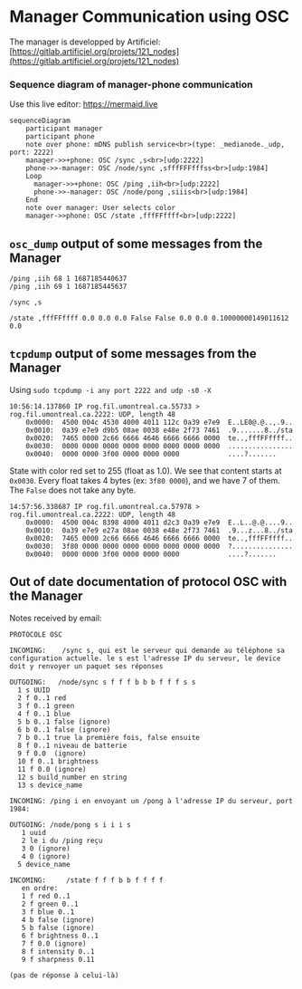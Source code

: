 # Manager Communication using OSC

The manager is developped by Artificiel: [https://gitlab.artificiel.org/projets/121_nodes](https://gitlab.artificiel.org/projets/121_nodes)

### Sequence diagram of manager-phone communication

Use this live editor: https://mermaid.live

```mermaid
sequenceDiagram
    participant manager
    participant phone
    note over phone: mDNS publish service<br>(type: _medianode._udp, port: 2222)
    manager->>+phone: OSC /sync ,s<br>[udp:2222]
    phone->>-manager: OSC /node/sync ,sfffFFFfffss<br>[udp:1984]
    Loop
      manager->>+phone: OSC /ping ,iih<br>[udp:2222]
      phone->>-manager: OSC /node/pong ,siiis<br>[udp:1984]
    End
    note over manager: User selects color
    manager->>phone: OSC /state ,fffFFffff<br>[udp:2222]
```

## `osc_dump` output of some messages from the Manager

```
/ping ,iih 68 1 1687185440637
/ping ,iih 69 1 1687185445637
```

```
/sync ,s
```

```
/state ,fffFFffff 0.0 0.0 0.0 False False 0.0 0.0 0.10000000149011612 0.0
```

## `tcpdump` output of some messages from the Manager

Using `sudo tcpdump -i any port 2222 and udp -s0 -X`

```
10:56:14.137860 IP rog.fil.umontreal.ca.55733 > rog.fil.umontreal.ca.2222: UDP, length 48
	0x0000:  4500 004c 4530 4000 4011 112c 0a39 e7e9  E..LE0@.@..,.9..
	0x0010:  0a39 e7e9 d9b5 08ae 0038 e48e 2f73 7461  .9.......8../sta
	0x0020:  7465 0000 2c66 6666 4646 6666 6666 0000  te..,fffFFffff..
	0x0030:  0000 0000 0000 0000 0000 0000 0000 0000  ................
	0x0040:  0000 0000 3f00 0000 0000 0000            ....?.......
```

State with color red set to 255 (float as 1.0). We see that content starts at `0x0030`. Every float takes 4 bytes (ex: `3f80 0000`), and we have 7 of them. The `False` does not take any byte.

```
14:57:56.338687 IP rog.fil.umontreal.ca.57978 > rog.fil.umontreal.ca.2222: UDP, length 48
	0x0000:  4500 004c 8398 4000 4011 d2c3 0a39 e7e9  E..L..@.@....9..
	0x0010:  0a39 e7e9 e27a 08ae 0038 e48e 2f73 7461  .9...z...8../sta
	0x0020:  7465 0000 2c66 6666 4646 6666 6666 0000  te..,fffFFffff..
	0x0030:  3f80 0000 0000 0000 0000 0000 0000 0000  ?...............
	0x0040:  0000 0000 3f00 0000 0000 0000            ....?.......
```

## Out of date documentation of protocol OSC with the Manager

Notes received by email:

```
PROTOCOLE OSC

INCOMING:    /sync s, qui est le serveur qui demande au téléphone sa configuration actuelle. le s est l'adresse IP du serveur, le device doit y renvoyer un paquet ses réponses

OUTGOING:   /node/sync s f f f b b b f f f s s
  1 s UUID
  2 f 0..1 red
  3 f 0..1 green
  4 f 0..1 blue
  5 b 0..1 false (ignore)
  6 b 0..1 false (ignore)
  7 b 0..1 true la première fois, false ensuite
  8 f 0..1 niveau de batterie
  9 f 0.0  (ignore)
  10 f 0..1 brightness
  11 f 0.0 (ignore)
  12 s build_number en string
  13 s device_name

INCOMING: /ping i en envoyant un /pong à l'adresse IP du serveur, port 1984:

OUTGOING: /node/pong s i i i s
   1 uuid
   2 le i du /ping reçu
   3 0 (ignore)
   4 0 (ignore)
  5 device_name

INCOMING:     /state f f f b b f f f f
   en ordre:
   1 f red 0..1
   2 f green 0..1
   3 f blue 0..1
   4 b false (ignore)
   5 b false (ignore)
   6 f brightness 0..1
   7 f 0.0 (ignore)
   8 f intensity 0..1
   9 f sharpness 0.11

(pas de réponse à celui-là)
```
